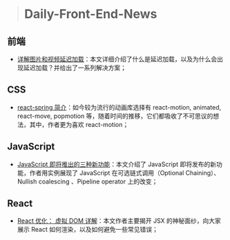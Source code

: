 > # Daily-Front-End-News

## 前端

- [详解图片和视频延迟加载](https://developers.google.com/web/fundamentals/performance/lazy-loading-guidance/images-and-video/?from=singlemessage&isappinstalled=0)：本文详细介绍了什么是延迟加载，以及为什么会出现延迟加载？并给出了一系列解决方案；

## CSS

- [react-spring 简介](https://blog.usejournal.com/why-react-needed-yet-another-animation-library-introducing-react-spring-8212e424c5ce)：如今较为流行的动画库选择有 react-motion, animated, react-move, popmotion 等，随着时间的推移，它们都吸收了不可思议的想法，其中，作者更为喜欢 react-motion；

## JavaScript

- [JavaScript 即将推出的三种新功能](https://medium.freecodecamp.org/here-are-three-upcoming-changes-to-javascript-that-youll-love-387bce1bfb0b)：本文介绍了 JavaScript 即将发布的新功能，作者用实例展现了 JavaScript 在可选链式调用（Optional Chaining）、Nullish coalescing 、Pipeline operator 上的改变；

## React

- [React 优化： 虚拟 DOM 详解](https://evilmartians.com/chronicles/optimizing-react-virtual-dom-explained)：本文作者主要揭开 JSX 的神秘面纱，向大家展示 React 如何渲染，以及如何避免一些常见错误；
